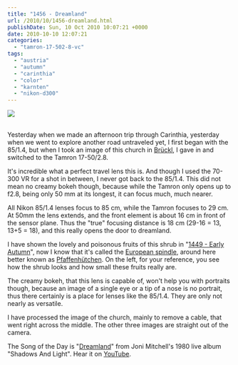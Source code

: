 ```yaml
---
title: "1456 - Dreamland"
url: /2010/10/1456-dreamland.html
publishDate: Sun, 10 Oct 2010 10:07:21 +0000
date: 2010-10-10 12:07:21
categories: 
  - "tamron-17-502-8-vc"
tags: 
  - "austria"
  - "autumn"
  - "carinthia"
  - "color"
  - "karnten"
  - "nikon-d300"
---
```

<div class="container">
<div class="center"><a target="_blank" href="https://d25zfm9zpd7gm5.cloudfront.net/1200x1200/2010/20101009_144825.JPG"><img src="https://d25zfm9zpd7gm5.cloudfront.net/0600x0600/2010/20101009_144825.JPG" /></a></div>
</div>
<br />

<a target="_blank" href="https://d25zfm9zpd7gm5.cloudfront.net/1200x1200/2010/20101009_143528_ps.jpg"><img style="margin: 0pt 10px 0pt 0px; float: left;" src="https://d25zfm9zpd7gm5.cloudfront.net/0150x0150/2010/20101009_143528_ps.jpg" alt="" border="0" /></a> Yesterday when we made an afternoon trip through Carinthia, yesterday when we went to explore another road untraveled yet, I first began with the 85/1.4, but when I took an image of this church in <a href="http://maps.google.at/maps?f=q&source=s_q&hl=de&geocode=&q=br%C3%BCckl,+carinthia,+austria&sll=47.635784,13.590088&sspn=14.708035,32.958984&ie=UTF8&hq=&hnear=Br%C3%BCckl,+Sankt+Veit+an+der+Glan,+K%C3%A4rnten&t=h&z=12">Brückl</a>, I gave in and switched to the Tamron 17-50/2.8. 

<a target="_blank" href="https://d25zfm9zpd7gm5.cloudfront.net/1200x1200/2010/20101009_145444.JPG"><img style="margin: 0pt 0px 0pt 10px; float: right;" src="https://d25zfm9zpd7gm5.cloudfront.net/0150x0150/2010/20101009_145444.JPG" alt="" border="0" /></a> It's incredible what a perfect travel lens this is. And though I used the 70-300 VR for a shot in between, I never got back to the 85/1.4. This did not mean no creamy bokeh though, because while the Tamron only opens up to f2.8, being only 50 mm at its longest, it can focus much, much nearer.

All Nikon 85/1.4 lenses focus to 85 cm, while the Tamron focuses to 29 cm. At 50mm the lens extends, and the front element is about 16 cm in front of the sensor plane. Thus the "true" focusing distance is 18 cm (29-16 = 13, 13+5 = 18), and this really opens the door to dreamland. 

<a target="_blank" href="https://d25zfm9zpd7gm5.cloudfront.net/1200x1200/2010/20101009_144610.JPG"><img style="margin: 0pt 10px 0pt 0px; float: left;" src="https://d25zfm9zpd7gm5.cloudfront.net/0150x0150/2010/20101009_144610.JPG" alt="" border="0" /></a> I have shown the lovely and poisonous fruits of this shrub in "<a target="_blank" href="/2010/10/1449-early-autumn.html">1449 - Early Autumn</a>", now I know that it's called the <a target="_blank" href="http://en.wikipedia.org/wiki/Euonymus_europaeus">European spindle</a>, around here better known as <a target="_blank" href="http://de.wikipedia.org/wiki/Gew%C3%B6hnlicher_Spindelstrauch">Pfaffenhütchen</a>. On the left, for your reference, you see how the shrub looks and how small these fruits really are.

 The creamy bokeh, that this lens is capable of, won't help you with portraits though, because an image of a single eye or a tip of a nose is no portrait, thus there certainly is a place for lenses like the 85/1.4. They are only not nearly as versatile.

I have processed the image of the church, mainly to remove a cable, that went right across the middle. The other three images are straight out of the camera. 

The Song of the Day is "<a target="_blank" href="http://www.lyricsmode.com/lyrics/j/joni_mitchell/dreamland.html">Dreamland</a>" from Joni Mitchell's 1980 live album "Shadows And Light". Hear it on <a target="_blank" href="http://www.youtube.com/watch?v=bH27LzBre5k">YouTube</a>.
